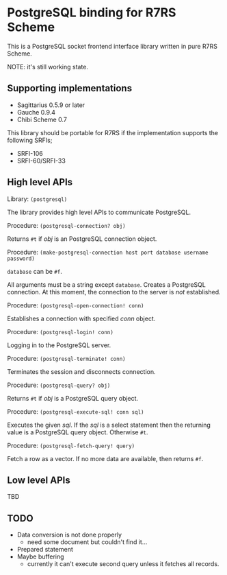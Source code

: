 PostgreSQL binding for R7RS Scheme
==================================

This is a PostgreSQL socket frontend interface library written in pure
R7RS Scheme.

NOTE: it's still working state.


Supporting implementations
--------------------------

- Sagittarius 0.5.9 or later
- Gauche 0.9.4
- Chibi Scheme 0.7

This library should be portable for R7RS if the implementation supports 
the following SRFIs;

- SRFI-106
- SRFI-60/SRFI-33


High level APIs
---------------

Library: `(postgresql)`

The library provides high level APIs to communicate PostgreSQL.


Procedure: `(postgresql-connection? obj)`

Returns `#t` if _obj_ is an PostgreSQL connection object.


Procedure: `(make-postgresql-connection host port database username password)`

`database` can be `#f`.

All arguments must be a string except `database`. Creates a PostgreSQL
connection. At this moment, the connection to the server is *not* established.


Procedure: `(postgresql-open-connection! conn)`

Establishes a connection with specified _conn_ object.


Procedure: `(postgresql-login! conn)`

Logging in to the PostgreSQL server.


Procedure: `(postgresql-terminate! conn)`

Terminates the session and disconnects connection.


Procedure: `(postgresql-query? obj)`

Returns `#t` if _obj_ is a PostgreSQL query object.


Procedure: `(postgresql-execute-sql! conn sql)`

Executes the given _sql_. If the _sql_ is a select statement then
the returning value is a PostgreSQL query object. Otherwise `#t`.


Procedure: `(postgresql-fetch-query! query)`

Fetch a row as a vector. If no more data are available, then returns `#f`.


Low level APIs
--------------

TBD


TODO
----

- Data conversion is not done properly
  - need some document but couldn't find it...
- Prepared statement
- Maybe buffering
  - currently it can't execute second query unless it fetches all records.
